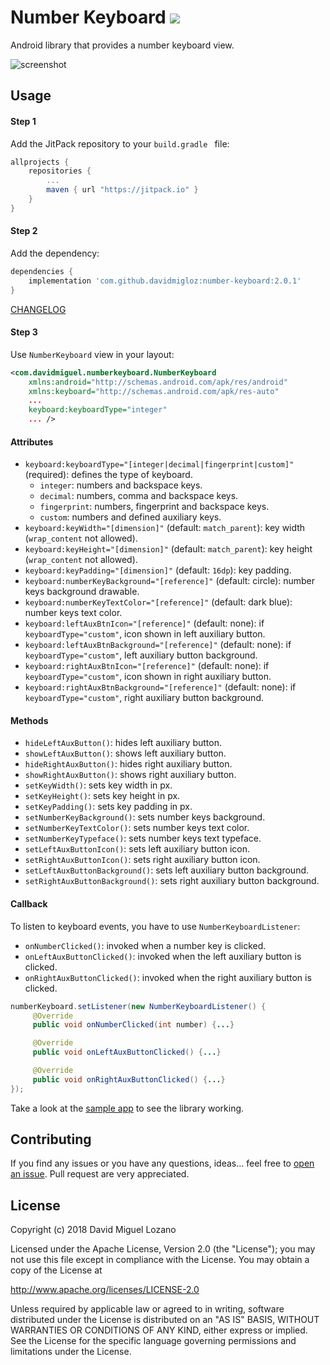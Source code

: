 # Number Keyboard  [![](https://jitpack.io/v/davidmigloz/number-keyboard.svg)](https://jitpack.io/#davidmigloz/number-keyboard)

Android library that provides a number keyboard view.

![screenshot](img/screenshot.jpg)

## Usage

#### Step 1

Add the JitPack repository to your `build.gradle ` file:

```gradle
allprojects {
	repositories {
		...
		maven { url "https://jitpack.io" }
	}
}
```

#### Step 2

Add the dependency:

```gradle
dependencies {
	implementation 'com.github.davidmigloz:number-keyboard:2.0.1'
}
```

[CHANGELOG](https://github.com/davidmigloz/number-keyboard/blob/master/CHANGELOG.md)

#### Step 3

Use `NumberKeyboard` view in your layout:

```xml
<com.davidmiguel.numberkeyboard.NumberKeyboard
    xmlns:android="http://schemas.android.com/apk/res/android"
    xmlns:keyboard="http://schemas.android.com/apk/res-auto"
    ...
    keyboard:keyboardType="integer"
    ... />
```

#### Attributes

- `keyboard:keyboardType="[integer|decimal|fingerprint|custom]"` (required): defines the type of keyboard.
  - `integer`: numbers and backspace keys.
  - `decimal`: numbers, comma and backspace keys.
  - `fingerprint`: numbers, fingerprint and backspace keys.
  - `custom`: numbers and defined auxiliary keys.
- `keyboard:keyWidth="[dimension]"` (default: `match_parent`): key width (`wrap_content` not allowed).      
- `keyboard:keyHeight="[dimension]"` (default: `match_parent`): key height (`wrap_content` not allowed).
- `keyboard:keyPadding="[dimension]"` (default: `16dp`): key padding.
- `keyboard:numberKeyBackground="[reference]"` (default: circle): number keys background drawable.
- `keyboard:numberKeyTextColor="[reference]"` (default: dark blue): number keys text color.
- `keyboard:leftAuxBtnIcon="[reference]"` (default: none): if `keyboardType="custom"`, icon shown in left auxiliary button.
- `keyboard:leftAuxBtnBackground="[reference]"` (default: none): if `keyboardType="custom"`, left auxiliary button background.
- `keyboard:rightAuxBtnIcon="[reference]"` (default: none): if `keyboardType="custom"`, icon shown in right auxiliary button.
- `keyboard:rightAuxBtnBackground="[reference]"` (default: none): if `keyboardType="custom"`, right auxiliary button background.  

#### Methods

- `hideLeftAuxButton()`: hides left auxiliary button.
- `showLeftAuxButton()`: shows left auxiliary button.
- `hideRightAuxButton()`: hides right auxiliary button.
- `showRightAuxButton()`: shows right auxiliary button.
- `setKeyWidth()`: sets key width in px.
- `setKeyHeight()`: sets key height in px.
- `setKeyPadding()`: sets key padding in px.
- `setNumberKeyBackground()`: sets number keys background.
- `setNumberKeyTextColor()`: sets number keys text color.
- `setNumberKeyTypeface()`: sets number keys text typeface.
- `setLeftAuxButtonIcon()`: sets left auxiliary button icon.
- `setRightAuxButtonIcon()`: sets right auxiliary button icon.
- `setLeftAuxButtonBackground()`: sets left auxiliary button background.
- `setRightAuxButtonBackground()`: sets right auxiliary button background.

#### Callback

To listen to keyboard events, you have to use `NumberKeyboardListener`:

- `onNumberClicked()`: invoked when a number key is clicked.
- `onLeftAuxButtonClicked()`: invoked when the left auxiliary button is clicked.
- `onRightAuxButtonClicked()`: invoked when the right auxiliary button is clicked.

```java
numberKeyboard.setListener(new NumberKeyboardListener() {
     @Override
     public void onNumberClicked(int number) {...}

     @Override
     public void onLeftAuxButtonClicked() {...}

     @Override
     public void onRightAuxButtonClicked() {...}
});
```

Take a look at the [sample app](https://github.com/davidmigloz/number-keyboard/tree/master/sample) to see the library working.

## Contributing

If you find any issues or you have any questions, ideas... feel free to [open an issue](https://github.com/davidmigloz/number-keyboard/issues/new).
Pull request are very appreciated.

## License

Copyright (c) 2018 David Miguel Lozano

Licensed under the Apache License, Version 2.0 (the "License");
you may not use this file except in compliance with the License.
You may obtain a copy of the License at

http://www.apache.org/licenses/LICENSE-2.0

Unless required by applicable law or agreed to in writing, software
distributed under the License is distributed on an "AS IS" BASIS,
WITHOUT WARRANTIES OR CONDITIONS OF ANY KIND, either express or implied.
See the License for the specific language governing permissions and
limitations under the License.
